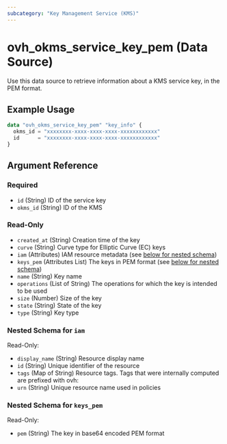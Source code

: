 ```yaml
---
subcategory: "Key Management Service (KMS)"
---
```


# ovh_okms_service_key_pem (Data Source)

Use this data source to retrieve information about a KMS service key, in the PEM format.

## Example Usage

```terraform
data "ovh_okms_service_key_pem" "key_info" {
  okms_id = "xxxxxxxx-xxxx-xxxx-xxxx-xxxxxxxxxxxx"
  id      = "xxxxxxxx-xxxx-xxxx-xxxx-xxxxxxxxxxxx"
}
```

## Argument Reference

### Required

- `id` (String) ID of the service key
- `okms_id` (String) ID of the KMS

### Read-Only

- `created_at` (String) Creation time of the key
- `curve` (String) Curve type for Elliptic Curve (EC) keys
- `iam` (Attributes) IAM resource metadata (see [below for nested schema](#nestedatt--iam))
- `keys_pem` (Attributes List) The keys in PEM format (see [below for nested schema](#nestedatt--keys_pem))
- `name` (String) Key name
- `operations` (List of String) The operations for which the key is intended to be used
- `size` (Number) Size of the key
- `state` (String) State of the key
- `type` (String) Key type

<a id="nestedatt--iam"></a>

### Nested Schema for `iam`

Read-Only:

- `display_name` (String) Resource display name
- `id` (String) Unique identifier of the resource
- `tags` (Map of String) Resource tags. Tags that were internally computed are prefixed with ovh:
- `urn` (String) Unique resource name used in policies

<a id="nestedatt--keys_pem"></a>

### Nested Schema for `keys_pem`

Read-Only:

- `pem` (String) The key in base64 encoded PEM format
